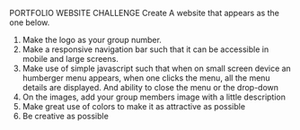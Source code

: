 PORTFOLIO WEBSITE CHALLENGE
Create A website that appears as the one below.
1. Make the logo as your group number.
2. Make a responsive navigation bar such that it can be accessible in mobile and large screens.
3. Make use of simple javascript such that when on small screen device an humberger menu appears, when one clicks the menu, all the menu details are displayed. And ability to close the menu or the drop-down
4. On the images, add your group members image with a little description
5. Make great use of colors to make it as attractive as possible
6. Be creative as possible
